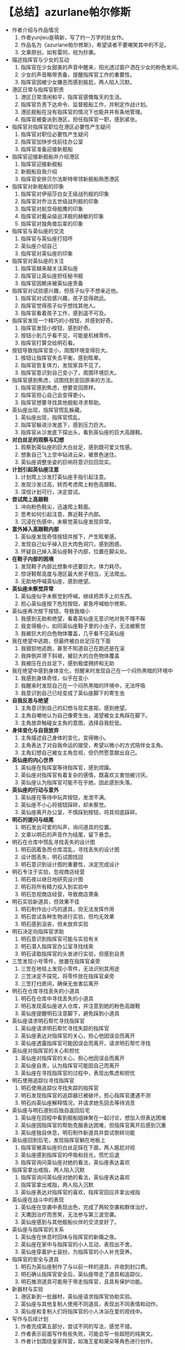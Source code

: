 # 【总结】azurlane帕尔修斯

-   作者介绍与作品情况
    1.  作者yunjieu是萌新，写了约一万字的处女作。
    2.  作品名为《azurlane帕尔修斯》，希望读者不要嘲笑其中的不足。
    3.  文章原创，如有雷同，视为抄袭。
-   描述指挥官与少女的互动
    1.  指挥官在少女甜美的声音中醒来，阳光透过窗户洒在少女的粉色发间。
    2.  少女的声音略带责备，提醒指挥官工作的重要性。
    3.  指挥官因被少女嫌恶而感到尴尬，两人陷入沉默。
-   港区日常与指挥官职责
    1.  港区日常清闲和平，指挥官感慨每天的生活。
    2.  指挥官负责下达命令、监督舰船工作，并制定作战计划。
    3.  港区舰船在没有指挥官的情况下也能井井有条地管理。
    4.  指挥官被委派到港区，担任指挥官一职，感到紧张。
-   指挥官对指挥官职位在港区必要性产生疑问
    1.  指挥官对职位必要性产生疑问
    2.  指挥官加快步伐前往办公室
    3.  指挥官准备迎接新舰船
-   指挥官迎接新舰船并介绍港区
    1.  指挥官迎接新舰船
    2.  新舰船自我介绍
    3.  指挥官安排贝尔法斯特带领新舰船熟悉港区
-   指挥官对新舰船的印象
    1.  指挥官对伊丽莎白女王级战列舰的印象
    2.  指挥官对乔治五世级战列舰的印象
    3.  指挥官对航空母舰鹰的印象
    4.  指挥官对戴朵级巡洋舰的赫敏的印象
    5.  指挥官对独角兽后辈的印象
-   指挥官与英仙座的交流
    1.  指挥官与英仙座打招呼
    2.  英仙座介绍自己
    3.  指挥官对英仙座的印象
-   指挥官对英仙座的关注
    1.  指挥官越来越关注英仙座
    2.  指挥官让英仙座担任秘书舰
    3.  指挥官因赖床被英仙座责备
-   指挥官对试验感兴趣，但孩子似乎不想亲近他。
    1.  指挥官对试验感兴趣，孩子显得疏远。
    2.  指挥官觉得孩子似乎想找其他人。
    3.  指挥官看着孩子工作，感到遥不可及。
-   指挥官发现一个精巧的小按钮，并感到好奇。
    1.  指挥官发现小按钮，感到好奇。
    2.  按钮小到几乎看不见，可能是机械零件。
    3.  指挥官打算交给明石看。
-   按钮导致指挥官变小，周围环境变得巨大。
    1.  按钮让指挥官失去平衡，感到眩晕。
    2.  指挥官恢复体力，发现家具不见了。
    3.  指挥官意识到自己变小了，周围环境巨大。
-   指挥官感到焦虑，试图找到变回原来的方法。
    1.  指挥官感到焦虑，想要变回原样。
    2.  指挥官担心自己会变得更小。
    3.  指挥官想要寻找其他舰船寻求帮助。
-   英仙座出现，指挥官慌乱躲藏。
    1.  英仙座出现，指挥官慌乱。
    2.  指挥官躲进沙发底下，感到压力巨大。
    3.  指挥官从沙发底下探出头，看到英仙座的巨大高跟鞋。
-   **对白丝足的观察与幻想**
    1.  观察到英仙座的巨大白丝足，感到既可爱又性感。
    2.  想象自己飞上空中钻进云朵，被景色迷住。
    3.  英仙座调整坐姿的巨响将意识拉回现实。
-   **计划引起英仙座注意**
    1.  计划爬上沙发打英仙座手指引起注意。
    2.  发现沙发过高，转而考虑爬上粉色高跟鞋。
    3.  深信计划可行，决定尝试。
-   **尝试爬上高跟鞋**
    1.  冲向粉色鞋尖，迅速爬上鞋面。
    2.  思考如何引起注意，靠近鞋子内部。
    3.  沉浸在伤感中，未察觉英仙座发现异常。
-   **意外掉入高跟鞋内部**
    1.  英仙座发现奇怪按钮并按下，产生眩晕感。
    2.  发现自己似乎掉入巨大肉色洞穴，感到困惑。
    3.  怀疑自己掉入英仙座鞋子内部，位置在脚尖处。
-   **在鞋子内部的困境**
    1.  发现鞋子内部比想象中还要巨大，体力耗尽。
    2.  惊讶鞋帮高度与港区最大房子相当，无法爬出。
    3.  无助地呼喊英仙座，感到绝望。
-   **英仙座未察觉异常**
    1.  英仙座似乎未察觉到呼喊，继续把弄手上的东西。
    2.  担心英仙座按下危险按钮，紧急呼喊帕尔修斯。
-   英仙座再次按下按钮，导致我缩小
    1.  我感到无助和绝望，看着英仙座无意识地对我不理不睬
    2.  我变得极小，如同英仙座鞋子里的小虫子，无法被察觉
    3.  我被巨大的白色物体覆盖，几乎看不见英仙座
-   我在绝望中逃跑，但最终被白丝足压在下面
    1.  我狼狈地逃跑，甚至不知道自己在跑还是在滚
    2.  我摔倒并滑下斜坡，被巨大的白色物体覆盖
    3.  我被压在白丝足下，感到极度拥挤和无助
-   我在绝望中感到身体变化，但醒来时发现自己在一个闷热黑暗的环境中
    1.  我感到身体奇怪，似乎在变小
    2.  我醒来时发现自己在一个闷热黑暗的环境中，无法呼吸
    3.  我意识到自己已经变成了英仙座脚下的寄生虫
-   **自我反思与绝望**
    1.  主角意识到自己的幻想与现实差距，感到绝望。
    2.  主角自嘲地认为自己像寄生虫，渴望被女主角踩在脚下。
    3.  主角放弃触碰女主角的意图，选择自我贬低。
-   **身体变化与自我放弃**
    1.  主角描述自己身体的变化，变得微小。
    2.  主角表达了对自我命运的接受，希望以微小的方式陪伴女主角。
    3.  主角幻想自己被女主角忽视，但仍然愿意献出自己。
-   **英仙座的内心世界**
    1.  英仙座在指挥室等待指挥官，感到烦躁。
    2.  英仙座对指挥官有着复杂的感情，既喜欢又害怕被讨厌。
    3.  英仙座认为指挥官可能不在乎她，因此感到失落。
-   **英仙座的行动与意外**
    1.  英仙座在等待中玩弄按钮，发泄不满。
    2.  英仙座不小心将按钮踩碎，却未察觉。
    3.  英仙座离开办公室，不慎踩到按钮，将其彻底踩碎。
-   **明石的提问与结尾**
    1.  明石发出可爱的叫声，询问道具的位置。
    2.  文章以明石的声音作为结尾，留下悬念。
-   明石在仓库中慌乱寻找丢失的设计图
    1.  明石因着急而仓库混乱，寻找丢失的设计图
    2.  设计图丢失，明石试图找回
    3.  明石意识到设计图的重要性，决定完成设计
-   明石专注于实验，忽视商店经营
    1.  明石夜以继日地研究设计图
    2.  明石将所有精力投入到实验中
    3.  明石忽视商店经营，导致商店萧条
-   明石实验新道具，但效果不佳
    1.  明石制作出小巧的道具，但无法发挥作用
    2.  明石尝试各种生物进行实验，但均无效果
    3.  明石感到沮丧，但未放弃实验
-   明石决定向指挥官求助
    1.  明石意识到指挥官可能与实验有关
    2.  明石潜入指挥官办公室寻找线索
    3.  明石读取指挥官的头发进行实验，但感到自责
-   三笠发现小号零件，放置在指挥官桌旁
    1.  三笠在地毯上发现小零件，无法识别其用途
    2.  三笠决定不探究，将零件放在指挥官桌旁
    3.  三笠打扫房间，确保无虫害后离开
-   明石在仓库寻找丢失的小道具
    1.  明石在仓库中寻找丢失的小道具
    2.  明石发现英仙座进入仓库，并注意到她的粉色高跟鞋
    3.  英仙座提醒明石注意脚下，避免踩到小道具
-   英仙座请求明石帮忙寻找指挥官
    1.  英仙座请求明石帮忙寻找失踪的指挥官
    2.  英仙座表达对指挥官的关心，担心他因误会而离开
    3.  英仙座透露指挥官可能因误会而离开，请求明石帮忙寻找
-   英仙座对指挥官的关心和担忧
    1.  英仙座对指挥官的关心，担心他因误会而离开
    2.  英仙座自责，认为指挥官可能因自己而离开
    3.  英仙座在寻找指挥官的过程中，表现出焦虑和担忧
-   明石使用追踪仪寻找指挥官
    1.  明石使用追踪仪寻找失踪的指挥官
    2.  明石发现指挥官的追踪器已被破坏，担心指挥官遭遇不测
    3.  明石向英仙座解释情况，并请求她先回去等待消息
-   英仙座与明石道别后独自返回后宅
    1.  英仙座在回程中看到舰船姐妹聚在一起讨论，想加入但表达困难
    2.  英仙座因指挥官的帮助克服表达困难，但指挥官离开后感到沉重
    3.  英仙座独自休息，明石制作新道具并尝试倒转功能
-   英仙座回到后宅，发现指挥官躺在地板上
    1.  指挥官被英仙座的白丝足踩在下面，两人尴尬对视
    2.  英仙座感到指挥官的呼吸和目光，慌忙后退
    3.  指挥官询问英仙座对她的看法，英仙座表达喜欢
-   指挥官拿出戒指，两人陷入沉默
    1.  指挥官询问英仙座对她的看法，英仙座表达喜欢
    2.  指挥官拿出戒指，两人陷入沉默
    3.  英仙座表达对指挥官的喜欢，指挥官回应并拿出戒指
-   英仙座在战斗中的表现
    1.  英仙座在空袭中表现出色，完成了两轮空袭和群体治疗。
    2.  天鹰因治疗而苦笑，无法参与第三波空袭。
    3.  英仙座感到与其他舰船伙伴的交流变好了。
-   英仙座与指挥官的关系
    1.  英仙座在休息时回味与指挥官的新婚之夜。
    2.  英仙座在家中与指挥官的小人互动，表现出不舍。
    3.  英仙座穿着护士装扮，为指挥官的小人补充营养。
-   指挥官的安全与道具
    1.  明石为英仙座制作了与以前一样的道具，并收到封口费。
    2.  明石确认指挥官安全后，英仙座带走了道具和追踪仪。
    3.  明石推测道具可能用于带走指挥官，且具有保护功能。
-   新器材与实验
    1.  港区新到一批器材，英仙座请求指挥官协助实验。
    2.  英仙座与其他复制人使用不同道具，表现出不同表情和动作。
    3.  英仙座和复制人们将指挥官的小人沐浴在爱的视线中。
-   写作与后续计划
    1.  作者完成第五部分，尝试不同的写法，感觉不错。
    2.  作者表示前面写作有些失败，可能会写一些超短的纯爽文。
    3.  作者计划围绕皇家阵营，如海王星和黛朵等角色进行创作。